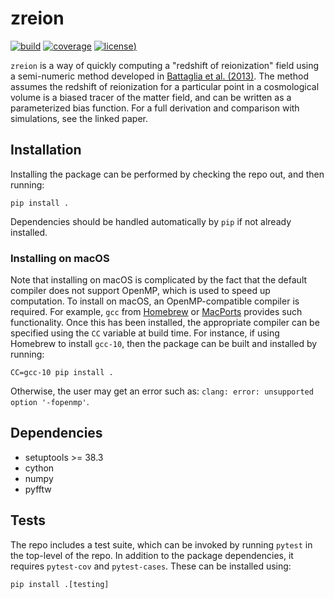 # zreion

[![build](https://github.com/plaplant/zreion/workflows/Run%20Tests/badge.svg?branch=main)](https://github.com/plaplant/zreion/actions)
[![coverage](https://codecov.io/gh/plaplant/zreion/badge.svg?branch=main)](https://codecov.io/gh/plaplant/zreion)
[![license](https://img.shields.io/github/license/plaplant/zreion))](https://opensource.org/licenses/MIT)

`zreion` is a way of quickly computing a "redshift of reionization" field using
a semi-numeric method developed in [Battaglia et
al. (2013)](https://ui.adsabs.harvard.edu/abs/2013ApJ...776...81B/abstract). The
method assumes the redshift of reionization for a particular point in a
cosmological volume is a biased tracer of the matter field, and can be written
as a parameterized bias function. For a full derivation and comparison with
simulations, see the linked paper.

## Installation

Installing the package can be performed by checking the repo out, and then running:

```
pip install .
```

Dependencies should be handled automatically by `pip` if not already installed.

### Installing on macOS

Note that installing on macOS is complicated by the fact that the default
compiler does not support OpenMP, which is used to speed up computation. To
install on macOS, an OpenMP-compatible compiler is required. For example, `gcc`
from [Homebrew](https://brew.sh/) or [MacPorts](https://www.macports.org/)
provides such functionality. Once this has been installed, the appropriate
compiler can be specified using the `CC` variable at build time. For instance,
if using Homebrew to install `gcc-10`, then the package can be built and
installed by running:

```
CC=gcc-10 pip install .
```

Otherwise, the user may get an error such as: `clang: error: unsupported option
'-fopenmp'`.

## Dependencies

* setuptools >= 38.3
* cython
* numpy
* pyfftw

## Tests

The repo includes a test suite, which can be invoked by running `pytest` in the
top-level of the repo. In addition to the package dependencies, it requires
`pytest-cov` and `pytest-cases`. These can be installed using:

```
pip install .[testing]
```

